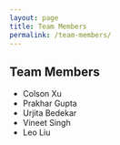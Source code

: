 ```yaml
---
layout: page
title: Team Members
permalink: /team-members/
---
```


## Team Members

- Colson Xu
- Prakhar Gupta
- Urjita Bedekar
- Vineet Singh
- Leo Liu
